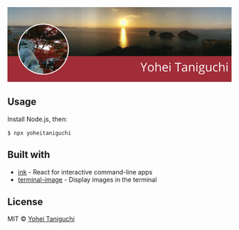 
![](./source/avatar-fallback.png)
## Usage

Install Node.js, then:

```
$ npx yoheitaniguchi
```


## Built with

- [ink](https://github.com/vadimdemedes/ink) - React for interactive command-line apps
- [terminal-image](https://github.com/sindresorhus/terminal-image) - Display images in the terminal


## License

MIT © [Yohei Taniguchi](https://twitter.com/yopeyt2)
